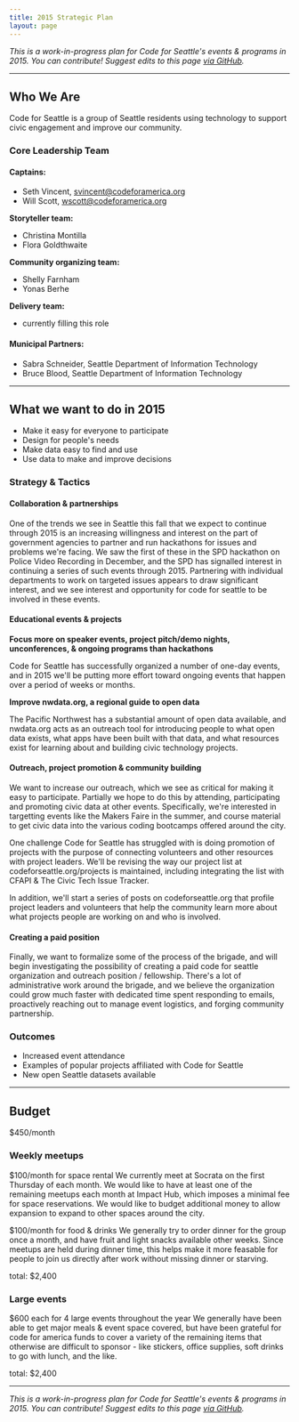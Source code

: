 ```yaml
---
title: 2015 Strategic Plan
layout: page
---
```


_This is a work-in-progress plan for Code for Seattle's events & programs in 2015. You can contribute! Suggest edits to this page [via GitHub](https://github.com/codeforseattle/codeforseattle.github.com/blob/master/plan/2015.md)._

---

## Who We Are

Code for Seattle is a group of Seattle residents using technology to support civic engagement and improve our community.

### Core Leadership Team

#### Captains: 
- Seth Vincent, svincent@codeforamerica.org
- Will Scott, wscott@codeforamerica.org

**Storyteller team:**  

- Christina Montilla
- Flora Goldthwaite

**Community organizing team:**

- Shelly Farnham
- Yonas Berhe

**Delivery team:**

- currently filling this role

#### Municipal Partners:
- Sabra Schneider, Seattle Department of Information Technology
- Bruce Blood, Seattle Department of Information Technology

---

## What we want to do in 2015

- Make it easy for everyone to participate
- Design for people's needs
- Make data easy to find and use
- Use data to make and improve decisions


### Strategy & Tactics

#### Collaboration & partnerships

One of the trends we see in Seattle this fall that we expect to continue through 2015 is an increasing willingness and interest on the part of government agencies to partner and run hackathons for issues and problems we're facing. We saw the first of these in the SPD hackathon on Police Video Recording in December, and the SPD has signalled interest in continuing a series of such events through 2015.  Partnering with individual departments to work on targeted issues appears to draw significant interest, and we see interest and opportunity for code for seattle to be involved in these events.

#### Educational events & projects

**Focus more on speaker events, project pitch/demo nights, unconferences, & ongoing programs than hackathons**

Code for Seattle has successfully organized a number of one-day events, and in 2015 we'll be putting more effort toward ongoing events that happen over a period of weeks or months.


**Improve nwdata.org, a regional guide to open data**

The Pacific Northwest has a substantial amount of open data available, and nwdata.org acts as an outreach tool for introducing people to what open data exists, what apps have been built with that data, and what resources exist for learning about and building civic technology projects.


#### Outreach, project promotion & community building

We want to increase our outreach, which we see as critical for making it easy to participate. Partially we hope to do this by attending, participating and promoting civic data at other events. Specifically, we're interested in targetting events like the Makers Faire in the summer, and course material to get civic data into the various coding bootcamps offered around the city.

One challenge Code for Seattle has struggled with is doing promotion of projects with the purpose of connecting volunteers and other resources with project leaders. We'll be revising the way our project list at codeforseattle.org/projects is maintained, including integrating the list with CFAPI & The Civic Tech Issue Tracker.

In addition, we'll start a series of posts on codeforseattle.org that profile project leaders and volunteers that help the community learn more about what projects people are working on and who is involved.

#### Creating a paid position

Finally, we want to formalize some of the process of the brigade, and will begin investigating the possibility of creating a paid code for seattle organization and outreach position / fellowship. There's a lot of administrative work around the brigade, and we believe the organization could grow much faster with dedicated time spent responding to emails, proactively reaching out to manage event logistics, and forging community partnership. 


### Outcomes

- Increased event attendance
- Examples of popular projects affiliated with Code for Seattle
- New open Seattle datasets available


---

## Budget

$450/month

### Weekly meetups

$100/month for space rental
We currently meet at Socrata on the first Thursday of each month. We would like to have
at least one of the remaining meetups each month at Impact Hub, which imposes a minimal
fee for space reservations. We would like to budget additional money to allow expansion
to expand to other spaces around the city.

$100/month for food & drinks
We generally try to order dinner for the group once a month, and have fruit and light
snacks available other weeks. Since meetups are held during dinner time, this helps
make it more feasable for people to join us directly after work without missing
dinner or starving.

total: $2,400

### Large events

$600 each for 4 large events throughout the year
We generally have been able to get major meals & event space covered, but have
been grateful for code for america funds to cover a variety of the remaining
items that otherwise are difficult to sponsor - like stickers, office supplies,
soft drinks to go with lunch, and the like.

total: $2,400

---

_This is a work-in-progress plan for Code for Seattle's events & programs in 2015. You can contribute! Suggest edits to this page [via GitHub](https://github.com/codeforseattle/codeforseattle.github.com/blob/master/plan/2015.md)._

